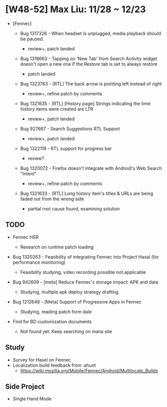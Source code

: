 # [W48-52] Max Liu: 11/28 ~ 12/23


* [Fennec]

  - Bug 1317326 - When headset is unplugged, media playback should be paused.
    - review+, patch landed

  - Bug 1318663 - Tapping on 'New Tab' from Search Activity widget doesn't open a new one if the Restore tab is set to always restore
    - patch landed

  - Bug 1323763 - [RTL] The back arrow is pointing left instead of right
    - review+, refine patch by comments

  - Bug 1321635 - [RTL] [History page] Strings indicating the time history items were created are LTR
    - review+, patch landed

  - Bug 927667 - Search Suggestions RTL Support
    - review+, patch landed

  - Bug 1322119 - RTL support for progress bar
    - review?

  - Bug 1320072 - Firefox doesn't integrate with Android's Web Search "Intent"
    - review+, refine patch by comments

  - Bug 1321633 - [RTL] Long history item's titles & URLs are being faded out from the wrong side
    - partial root cause found, examining solution

## TODO
  * Fennec HSR
    - Research on runtime patch loading

  * Bug 1320263 - Feasibility of integrating Fennec into Project Hasal (for performance monitoring)
    - Feasibility studying, video recording possible not applicable

  * Bug 942609 - [meta] Reduce Fennec's storage impact: APK and data
    - Studying, multiple apk deploy strategy drafting

  * Bug 1212648 - [Meta] Support of Progressive Apps in Fennec
    - Studying, reading patch form dale

  * Find for BD customization documents
    - Not found yet. Keep searching on mana site

## Study
  - Survey for Hasel on Fennec
  - Localization build feedback from :ahunt
    - https://wiki.mozilla.org/Mobile/Fennec/Android/Multilocale_Builds


## Side Project
  - Single Hand Mode
